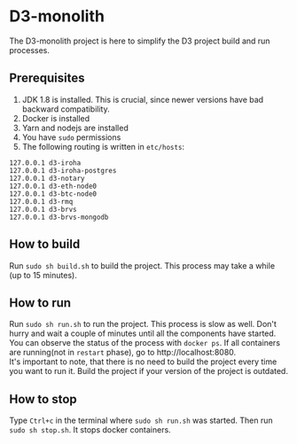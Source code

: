 # D3-monolith
The D3-monolith project is here to simplify the D3 project build and run processes.
## Prerequisites
1) JDK 1.8 is installed. This is crucial, since newer versions have bad backward compatibility.
2) Docker is installed
3) Yarn and nodejs are installed
4) You have `sudo` permissions
5) The following routing is written in `etc/hosts`:
```
127.0.0.1 d3-iroha
127.0.0.1 d3-iroha-postgres
127.0.0.1 d3-notary
127.0.0.1 d3-eth-node0
127.0.0.1 d3-btc-node0
127.0.0.1 d3-rmq
127.0.0.1 d3-brvs
127.0.0.1 d3-brvs-mongodb
```
## How to build
Run `sudo sh build.sh` to build the project. This process may take a while (up to 15 minutes).
## How to run
Run `sudo sh run.sh` to run the project. This process is slow as well. Don't hurry and wait a couple of minutes until all the components have started. You can observe the status of the process with `docker ps`. If all containers are running(not in `restart` phase), go to http://localhost:8080.  
It's important to note, that there is no need to build the project every time you want to run it. Build the project if your version of the project is outdated.
## How to stop
Type `Ctrl+c` in the terminal where `sudo sh run.sh` was started. Then run `sudo sh stop.sh`. It stops docker containers.
